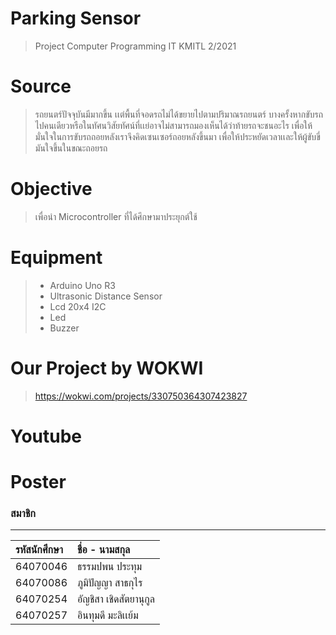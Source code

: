 # Parking Sensor
> Project Computer Programming IT KMITL 2/2021
# Source
 >รถยนตร์ปัจจุบันมีมากขึ้น เเต่พื้นที่จอดรถไม่ได้ขยายไปตามปริมาณรถยนตร์ บางครั้งหากขับรถไปคนเดียวหรือในทัศนวิสัยทัศน์ที่เเย่อาจไม่สามารถมองเห็นได้ว่าท้ายรถจะชนอะไร เพื่อให้มั่นใจในการขับรถถอยหลังเราจึงคิดเซนเซอร์ถอยหลังขึ้นมา เพื่อให้ประหยัดเวลาเเละให้ผู้ขับขี่มันใจขึ้นในขณะถอยรถ
# Objective
  >เพื่อนำ Microcontroller ที่ได้ศึกษามาประยุกต์ใช้
# Equipment
  > * Arduino Uno R3
  > * Ultrasonic Distance Sensor
  > * Lcd 20x4 I2C
  > * Led
  > * Buzzer
# Our Project by WOKWI
  >https://wokwi.com/projects/330750364307423827
# Youtube
# Poster
### สมาชิก
---

| รหัสนักศึกษา | ชื่อ - นามสกุล |
| :-------- | :-------- |
|   64070046   |   ธรรมปพน ประทุม   |
|   64070086   |   ภูมิปัญญา สาธกุไร   |
|   64070254   |   อัญชิสา เชิดสัตยานุกูล   |
|   64070257  |   อินทุมดี มะลิเเย้ม   |
